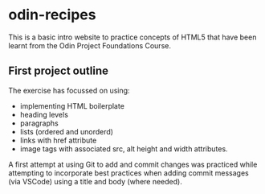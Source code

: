 # odin-recipes

This is a basic intro website to practice concepts of HTML5 that have been learnt from the Odin Project Foundations Course.

## First project outline
The exercise has focussed on using:
* implementing HTML boilerplate
* heading levels
* paragraphs
* lists (ordered and unorderd)
* links with href attribute
* image tags with associated src, alt height and width attributes.
  
A first attempt at using Git to add and commit changes was practiced while attempting to incorporate
best practices when adding commit messages (via VSCode) using a title and body (where needed).